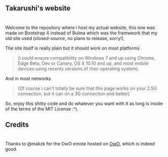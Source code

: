 ## Takarushi's website
#
Welcome to the repository where i host my actual website, this one was made on Bootstrap 4 instead of Bulma which was the framweork that my old site used (closed-source, no plans to release, sorry!), 

The site itself is really plain but it should work on most platforms 
>(i could ensure compatibility on Windows 7 and up using Chrome, Edge Beta, Dev or Canary, OS X 10.10 and up, and most mobile devices using recents versions of their operating system).
 
 And in most networks
  >(Of course i can't totally be sure that this page works on your 2.5G connection, but it can on a 3G connection and better)

So, enjoy this shitty code and do whatever you want with it as long is inside of the terms of the MIT License :^).

## Credits
#
Thanks to @makzk for the OwO emote hosted on [OwO](owo.cl), which is indeed good.
